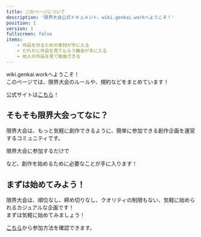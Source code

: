```yaml
---
title: このページについて
description: '限界大会公式ドキュメント、wiki.genkai.workへようこそ！'
position: 1
version: 1
fullscreen: false
items: 
    - 作品を作るための素材が手に入る
    - だれかに作品を見てもらう機会が手に入る
    - 他人の作品を見て勉強できる
---
```


wiki.genkai.workへようこそ！        
このページでは、限界大会のルールや、規約などをまとめています！

公式サイトは[こちら](https://genkai.work)！

## そもそも限界大会ってなに？

限界大会は、もっと気軽に創作できるように、簡単に参加できる創作企画を運営するコミュニティです。

限界大会に参加するだけで

<list :items="items"></list>

など、創作を始めるために必要なことが手に入ります！

## まずは始めてみよう！

限界大会は、順位なし、締め切りなし、クオリティの制限もない、気軽に始められるカジュアルな企画です！      
まずは気軽に始めてみましょう！

[こちら](/guide/get-start)から参加方法を確認できます。